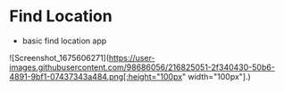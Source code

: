 # Find Location 
- basic find location app

![Screenshot_1675606271](https://user-images.githubusercontent.com/98686056/216825051-2f340430-50b6-4891-9bf1-07437343a484.png[:height="100px" width="100px"].)

